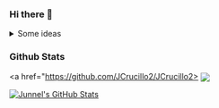 ### Hi there 👋

<details>
  <summary>Some ideas</summary>
  - 🔭 I’m currently working on ...
  - 🌱 I’m currently learning ...
  - 👯 I’m looking to collaborate on ...
  - 🤔 I’m looking for help with ...
  - 💬 Ask me about ...
  - 📫 How to reach me: ...
  - 😄 Pronouns: ...
  - ⚡ Fun fact: ...
</details>

### Github Stats

<a href="https://github.com/JCrucillo2/JCrucillo2>
  <img align="center" src="https://github-readme-stats.vercel.app/api/top-langs/?username=JCrucillo2&hide=html&title_color=ffffff&text_color=c9cacc&icon_color=2bbc8a&bg_color1d1f21" />
</a>

<a href="https://github.com/JCrucillo2/JCrucillo2">
  <img align="center" src="https://github-readme-stats.vercel.app/api?username=JCrucillo2&show_icons=true&line_height=27&count_private=true&title_color=ffffff&text_color=c9cacc&icon_color=2bbc8a&bg_color=1d1f21" alt="Junnel's GitHub Stats" />
</a>

<!--
**JCrucillo2/JCrucillo2** is a ✨ _special_ ✨ repository because its `README.md` (this file) appears on your GitHub profile.

Here are some ideas to get you started:

- 🔭 I’m currently working on ...
- 🌱 I’m currently learning ...
- 👯 I’m looking to collaborate on ...
- 🤔 I’m looking for help with ...
- 💬 Ask me about ...
- 📫 How to reach me: ...
- 😄 Pronouns: ...
- ⚡ Fun fact: ...
-->
